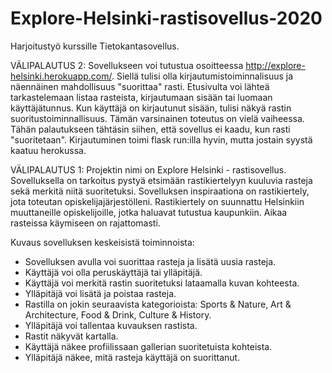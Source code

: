 # Explore-Helsinki-rastisovellus-2020
Harjoitustyö kurssille Tietokantasovellus.

VÄLIPALAUTUS 2:
Sovellukseen voi tutustua osoitteessa http://explore-helsinki.herokuapp.com/. Siellä tulisi olla kirjautumistoiminnalisuus ja näennäinen mahdollisuus "suorittaa" rasti. Etusivulta voi lähteä tarkastelemaan listaa rasteista, kirjautumaan sisään tai luomaan käyttäjätunnus. Kun käyttäjä on kirjautunut sisään, tulisi näkyä rastin suoritustoiminnallisuus. Tämän varsinainen toteutus on vielä vaiheessa. Tähän palautukseen tähtäsin siihen, että sovellus ei kaadu, kun rasti "suoritetaan". Kirjautuminen toimi flask run:illa hyvin, mutta jostain syystä kaatuu herokussa. 



VÄLIPALAUTUS 1:
Projektin nimi on Explore Helsinki - rastisovellus. Sovelluksella on tarkoitus pystyä etsimään rastikiertelyyn kuuluvia rasteja sekä merkitä niitä suoritetuksi. Sovelluksen inspiraationa on rastikiertely, jota toteutan opiskelijajärjestölleni. Rastikiertely on suunnattu Helsinkiin muuttaneille opiskelijoille, jotka haluavat tutustua kaupunkiin. Aikaa rasteissa käymiseen on rajattomasti. 

Kuvaus sovelluksen keskeisistä toiminnoista:

- Sovelluksen avulla voi suorittaa rasteja ja lisätä uusia rasteja.
- Käyttäjä voi olla peruskäyttäjä tai ylläpitäjä.
- Käyttäjä voi merkitä rastin suoritetuksi lataamalla kuvan kohteesta.
- Ylläpitäjä voi lisätä ja poistaa rasteja.
- Rastilla on jokin seuraavista kategorioista: Sports & Nature, Art & Architecture, Food & Drink, Culture & History.
- Ylläpitäjä voi tallentaa kuvauksen rastista.
- Rastit näkyvät kartalla.
- Käyttäjä näkee profiilissaan gallerian suoritetuista kohteista. 
- Ylläpitäjä näkee, mitä rasteja käyttäjä on suorittanut.


